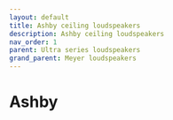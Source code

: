 ```yaml
---
layout: default
title: Ashby ceiling loudspeakers
description: Ashby ceiling loudspeakers
nav_order: 1
parent: Ultra series loudspeakers
grand_parent: Meyer loudspeakers
---
```


# Ashby